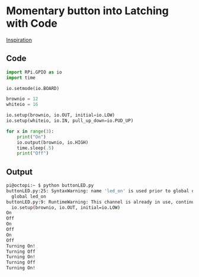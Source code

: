 # Momentary button into Latching with Code
[Inspiration](https://www.youtube.com/watch?v=U6N5pRDOrg4)

## Code

```python
import RPi.GPIO as io
import time

io.setmode(io.BOARD)

brownio = 12
whiteio = 16

io.setup(brownio, io.OUT, initial=io.LOW)
io.setup(whiteio, io.IN, pull_up_down=io.PUD_UP)

for x in range(3):
    print("On")
    io.output(brownio, io.HIGH)
    time.sleep(.5)
    print("Off")
```

## Output

```bash
pi@octopi:~ $ python buttonLED.py 
buttonLED.py:25: SyntaxWarning: name 'led_on' is used prior to global declaration
  global led_on
buttonLED.py:9: RuntimeWarning: This channel is already in use, continuing anyway.  Use GPIO.setwarnings(False) to disable warnings.
  io.setup(brownio, io.OUT, initial=io.LOW)
On
Off
On
Off
On
Off
Turning On!
Turning Off
Turning On!
Turning Off
Turning On!
```